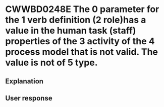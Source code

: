 # CWWBD0248E The 0 parameter for the 1 verb definition (2 role)has a value in the human task (staff) properties of the 3 activity of the 4 process model that is not valid. The value is not of 5 type.

## Explanation

## User response